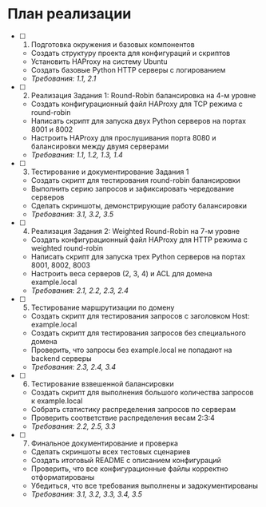 # План реализации

- [ ] 1. Подготовка окружения и базовых компонентов
  - Создать структуру проекта для конфигураций и скриптов
  - Установить HAProxy на систему Ubuntu
  - Создать базовые Python HTTP серверы с логированием
  - _Требования: 1.1, 2.1_

- [ ] 2. Реализация Задания 1: Round-Robin балансировка на 4-м уровне
  - Создать конфигурационный файл HAProxy для TCP режима с round-robin
  - Написать скрипт для запуска двух Python серверов на портах 8001 и 8002
  - Настроить HAProxy для прослушивания порта 8080 и балансировки между двумя серверами
  - _Требования: 1.1, 1.2, 1.3, 1.4_

- [ ] 3. Тестирование и документирование Задания 1
  - Создать скрипт для тестирования round-robin балансировки
  - Выполнить серию запросов и зафиксировать чередование серверов
  - Сделать скриншоты, демонстрирующие работу балансировки
  - _Требования: 3.1, 3.2, 3.5_

- [ ] 4. Реализация Задания 2: Weighted Round-Robin на 7-м уровне
  - Создать конфигурационный файл HAProxy для HTTP режима с weighted round-robin
  - Написать скрипт для запуска трех Python серверов на портах 8001, 8002, 8003
  - Настроить веса серверов (2, 3, 4) и ACL для домена example.local
  - _Требования: 2.1, 2.2, 2.3, 2.4_

- [ ] 5. Тестирование маршрутизации по домену
  - Создать скрипт для тестирования запросов с заголовком Host: example.local
  - Создать скрипт для тестирования запросов без специального домена
  - Проверить, что запросы без example.local не попадают на backend серверы
  - _Требования: 2.3, 2.4, 3.4_

- [ ] 6. Тестирование взвешенной балансировки
  - Создать скрипт для выполнения большого количества запросов к example.local
  - Собрать статистику распределения запросов по серверам
  - Проверить соответствие распределения весам 2:3:4
  - _Требования: 2.2, 2.5, 3.3_

- [ ] 7. Финальное документирование и проверка
  - Сделать скриншоты всех тестовых сценариев
  - Создать итоговый README с описанием конфигураций
  - Проверить, что все конфигурационные файлы корректно отформатированы
  - Убедиться, что все требования выполнены и задокументированы
  - _Требования: 3.1, 3.2, 3.3, 3.4, 3.5_